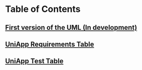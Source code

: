 # Table of Contents

## [First version of the UML (In development)](https://drive.google.com/file/d/1fhCMf6rgm5_iRRt0XaHtirXdpnzLUBJK/view?usp=sharing)

## [UniApp Requirements Table](https://github.com/APO-2/tarea-integradora-2-2023-2-equipo-serio/blob/feedback/RequerimentsTableUniApp.md)

## [UniApp Test Table](https://github.com/APO-2/tarea-integradora-2-2023-2-equipo-serio/blob/feedback/UniApp%20Test%20Table.md)
